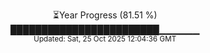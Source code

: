 <p align="center">
⏳Year Progress (81.51 %)<br>
████████████████████████▁▁▁▁▁▁ <br>
<sub>Updated: Sat, 25 Oct 2025 12:04:36 GMT</sub>
</p>

